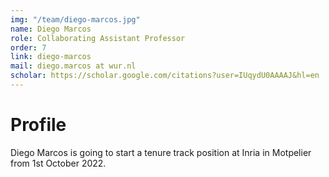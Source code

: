 ```yaml
---
img: "/team/diego-marcos.jpg"
name: Diego Marcos
role: Collaborating Assistant Professor
order: 7
link: diego-marcos
mail: diego.marcos at wur.nl
scholar: https://scholar.google.com/citations?user=IUqydU0AAAAJ&hl=en
---
```

# Profile
Diego Marcos is going to start a tenure track position at Inria in Motpelier from 1st October 2022.
